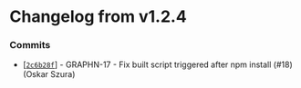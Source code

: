 # Changelog from v1.2.4
### Commits
* [[`2c6b28f`](http://github.com/coda-it/graphen/commit/2c6b28f1fd5cf43d2f581bacf8d2be4a42014330)] - GRAPHN-17 - Fix built script triggered after npm install (#18) (Oskar Szura)